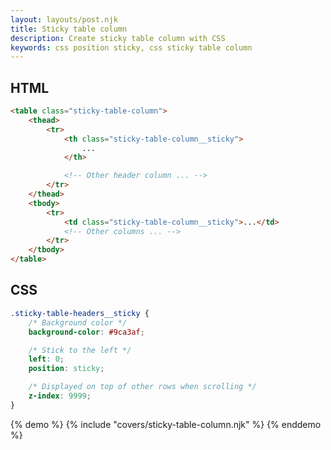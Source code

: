 ```yaml
---
layout: layouts/post.njk
title: Sticky table column
description: Create sticky table column with CSS
keywords: css position sticky, css sticky table column
---
```


## HTML

```html
<table class="sticky-table-column">
    <thead>
        <tr>
            <th class="sticky-table-column__sticky">
                ...
            </th>

            <!-- Other header column ... -->
        </tr>
    </thead>
    <tbody>
        <tr>
            <td class="sticky-table-column__sticky">...</td>
            <!-- Other columns ... -->
        </tr>
    </tbody>
</table>
```

## CSS

```css
.sticky-table-headers__sticky {
    /* Background color */
    background-color: #9ca3af;

    /* Stick to the left */
    left: 0;
    position: sticky;

    /* Displayed on top of other rows when scrolling */
    z-index: 9999;
}
```

{% demo %}
{% include "covers/sticky-table-column.njk" %}
{% enddemo %}
